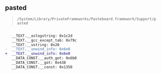 ## pasted

> `/System/Library/PrivateFrameworks/Pasteboard.framework/Support/pasted`

```diff

   __TEXT.__oslogstring: 0x1c2d
   __TEXT.__gcc_except_tab: 0x79c
   __TEXT.__ustring: 0x20
-  __TEXT.__unwind_info: 0x6e8
+  __TEXT.__unwind_info: 0x6e0
   __DATA_CONST.__auth_got: 0x6b0
   __DATA_CONST.__got: 0x438
   __DATA_CONST.__const: 0x1350

```
